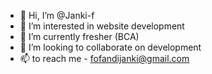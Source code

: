 - 👋 Hi, I’m @Janki-f
- 👀 I’m interested in website development
- 🌱 I’m currently fresher (BCA)
- 💞️ I’m looking to collaborate on development
- 📫 to reach me - fofandijanki@gmail.com



<!---
Janki-f/Janki-f is a ✨ special ✨ repository because its `README.md` (this file) appears on your GitHub profile.
You can click the Preview link to take a look at your changes.
--->
